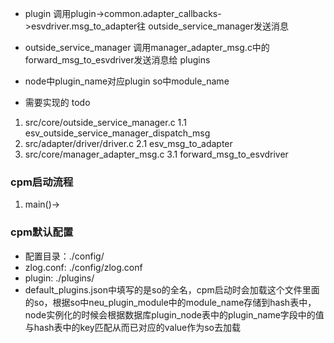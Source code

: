 - plugin 调用plugin->common.adapter_callbacks->esvdriver.msg_to_adapter往 outside_service_manager发送消息
- outside_service_manager 调用manager_adapter_msg.c中的forward_msg_to_esvdriver发送消息给 plugins
- node中plugin_name对应plugin so中module_name

- 需要实现的 todo
1. src/core/outside_service_manager.c
1.1 esv_outside_service_manager_dispatch_msg 
2. src/adapter/driver/driver.c
2.1 esv_msg_to_adapter
3. src/core/manager_adapter_msg.c
3.1 forward_msg_to_esvdriver

### cpm启动流程
1. main()->

### cpm默认配置
- 配置目录：./config/
- zlog.conf: ./config/zlog.conf
- plugin: ./plugins/
- default_plugins.json中填写的是so的全名，cpm启动时会加载这个文件里面的so，根据so中neu_plugin_module中的module_name存储到hash表中，node实例化的时候会根据数据库plugin_node表中的plugin_name字段中的值与hash表中的key匹配从而已对应的value作为so去加载

